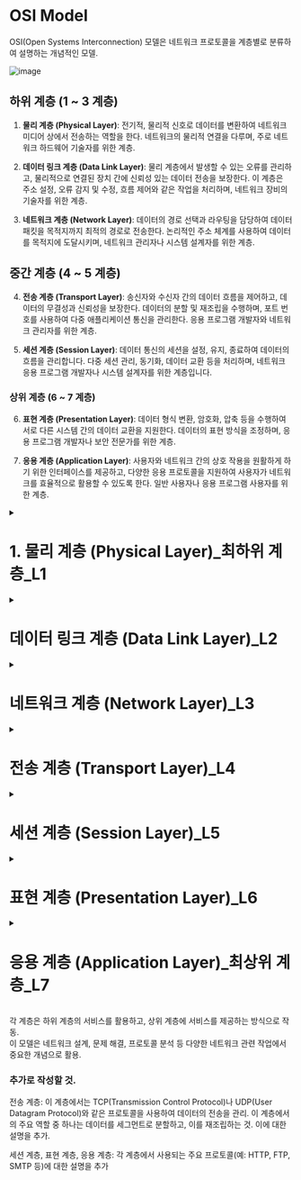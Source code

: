 # OSI Model

OSI(Open Systems Interconnection) 모델은 네트워크 프로토콜을 계층별로 분류하여 설명하는 개념적인 모델.

![image](https://github.com/ChoiJeonSeok/TIL/assets/82266289/744ee7bd-3204-48e1-b717-c6972db4e8a1)

## 하위 계층 (1 ~ 3 계층)

1. **물리 계층 (Physical Layer)**: 전기적, 물리적 신호로 데이터를 변환하여 네트워크 미디어 상에서 전송하는 역할을 한다. 네트워크의 물리적 연결을 다루며, 주로 네트워크 하드웨어 기술자를 위한 계층.

2. **데이터 링크 계층 (Data Link Layer)**: 물리 계층에서 발생할 수 있는 오류를 관리하고, 물리적으로 연결된 장치 간에 신뢰성 있는 데이터 전송을 보장한다. 이 계층은 주소 설정, 오류 감지 및 수정, 흐름 제어와 같은 작업을 처리하며, 네트워크 장비의 기술자를 위한 계층.

3. **네트워크 계층 (Network Layer)**: 데이터의 경로 선택과 라우팅을 담당하여 데이터 패킷을 목적지까지 최적의 경로로 전송한다. 논리적인 주소 체계를 사용하여 데이터를 목적지에 도달시키며, 네트워크 관리자나 시스템 설계자를 위한 계층.

## 중간 계층 (4 ~ 5 계층)

4. **전송 계층 (Transport Layer)**: 송신자와 수신자 간의 데이터 흐름을 제어하고, 데이터의 무결성과 신뢰성을 보장한다. 데이터의 분할 및 재조립을 수행하며, 포트 번호를 사용하여 다중 애플리케이션 통신을 관리한다. 응용 프로그램 개발자와 네트워크 관리자를 위한 계층.

5. **세션 계층 (Session Layer)**: 데이터 통신의 세션을 설정, 유지, 종료하여 데이터의 흐름을 관리합니다. 다중 세션 관리, 동기화, 데이터 교환 등을 처리하며, 네트워크 응용 프로그램 개발자나 시스템 설계자를 위한 계층입니다.

### 상위 계층 (6 ~ 7 계층)

6. **표현 계층 (Presentation Layer)**: 데이터 형식 변환, 암호화, 압축 등을 수행하여 서로 다른 시스템 간의 데이터 교환을 지원한다. 데이터의 표현 방식을 조정하며, 응용 프로그램 개발자나 보안 전문가를 위한 계층.

7. **응용 계층 (Application Layer)**: 사용자와 네트워크 간의 상호 작용을 원활하게 하기 위한 인터페이스를 제공하고, 다양한 응용 프로토콜을 지원하여 사용자가 네트워크를 효율적으로 활용할 수 있도록 한다. 일반 사용자나 응용 프로그램 사용자를 위한 계층.

<details>
<summary><h1>1. 물리 계층 (Physical Layer)_최하위 계층_L1</h1></summary>

## 1. 물리 계층의 정의와 역할

물리 계층은 OSI 모델의 가장 아래 계층으로, 데이터를 비트 단위로 전송하는 역할을 한다. 이 계층은 데이터의 전기적, 기계적 특성과 물리적 연결을 다룬다. 즉, 물리 계층은 실제 데이터가 전송되는 매체(예: 케이블, 무선 신호 등)에 대한 책임을 지고 있다.

## 2. 물리 계층에서의 데이터 전송

물리 계층에서는 데이터를 전송하는 데 필요한 하드웨어 기술을 정의한다. 이에는 케이블, 카드, 물리적인 플러그, 전송 전력, 데이터 전송률 등이 포함된다. 또한, 이 계층에서는 데이터를 전송하는 방식(예: 동기식, 비동기식, 단방향, 양방향 등)을 결정한다.

## 3. 물리 계층의 목표

물리 계층의 주요 목표 중 하나는 오류 없이 데이터를 전송하고, 전송된 데이터가 손상되지 않도록 하는 것이다. 이를 위해 물리 계층에서는 데이터를 전송하기 전에 비트로 변환하고, 수신 측에서는 이 비트를 원래의 데이터로 다시 변환하는 과정을 거친다.

## 4. 물리 계층에서 사용되는 프로토콜

이 계층에서 사용되는 주요 프로토콜에는 Ethernet, USB, Bluetooth 등이 있다. 이 프로토콜들은 데이터를 전송하는 방식과 전송 매체를 어떻게 사용할지를 정의한다.

## 5. 물리 계층에서 사용되는 장비.

1. 허브(Hub)
- 기능: 허브는 네트워크의 중심 장치로서, 연결된 모든 장치에게 데이터를 동시에 전송하는 역할을 한다. 효율성은 떨어지기에 대규모 네트워크에서는 잘 사용되지 않는다.
- 특징: 허브는 브로드캐스트 방식으로 데이터를 전송하기 때문에 네트워크의 트래픽이 증가하기 쉽다.

2. 리피터(Repeater)
- 기능: 리피터는 네트워크 상에서 데이터 신호가 약해질 때, 그 신호를 증폭하여 재전송하는 장치이다.
- 특징: 리피터는 데이터의 내용을 해석하지 않고, 단순히 신호만 증폭하여 전송한다.

3. 케이블(Cable)
- 기능: 케이블은 장치와 장치를 연결하여 데이터를 전송하는 물리적인 통로이다.
- 종류: 
  - 동축 케이블(Coaxial Cable): 중앙에 구리 도선이 있고, 그 주변을 절연재와 외부의 금속 쉴드로 둘러싸인 케이블이다.
  - 트위스티드 페어 케이블(Twisted Pair Cable): 두 개의 구리 도선을 꼬아 만든 케이블, UTP(Unshiedled Twisted Pair)와 STP(Shielded Twisted Pair)로 나뉜다.
  - 광섬유 케이블(Optical Fiber Cable): 빛의 반사를 이용하여 데이터를 전송하는 케이블, 고속 전송이 가능하며, 전기적인 간섭에 영향을 받지 않는다.

4. 모뎀(Modem)
- 기능: 모뎀은 아날로그 신호를 디지털 신호로, 또는 디지털 신호를 아날로그 신호로 변환하는 장치이다. 주로 전화선을 통한 인터넷 접속에 사용된다.
- 특징: 모뎀은 "Modulator"와 "Demodulator"의 합성어로, 데이터를 변조하여 전송하고, 수신한 데이터를 복조하는 역할을 한다.

</details>

<details>
  <summary><h1>데이터 링크 계층 (Data Link Layer)_L2</h1></summary>
물리 계층에서 전송된 데이터를 프레임으로 분리하고 에러 체크 및 제어 수행
물리적인 연결에서 안정적인 전송을 위한 흐름 제어, 오류 검출 및 복구 기능 제공

## 1. 데이터 링크 계층의 정의와 역할

데이터 링크 계층은 OSI 모델의 두 번째 계층으로, 물리 계층에서 전송된 원시 데이터를 신뢰할 수 있는 전송으로 변환하는 역할을 한다. 데이터 링크 계층은 물리 계층에서 전송된 데이터를 프레임으로 분리하고, 에러 체크 및 제어를 수행한다. 또한, 물리적인 연결에서 안정적인 전송을 위한 흐름 제어, 오류 검출 및 복구 기능을 제공한다.

## 2. 데이터 링크 계층에서의 데이터 전송

데이터 링크 계층에서는 데이터를 프레임 단위로 전송한다. 프레임은 데이터의 시작과 끝을 나타내는 특별한 비트 패턴을 포함하며, 이를 통해 수신 측은 데이터의 시작과 끝을 알 수 있다. 또한, 프레임에는 오류 검출 및 제어를 위한 정보가 포함되어 있다. 데이터 링크 계층에서는 프레임 동기화, 오류 제어, 흐름 제어 등의 기능을 수행하여 데이터의 안정적인 전송을 보장한다.<br><br>

데이터 링크 계층의 중요한 특징 중 하나는 MAC(Media Access Control)주소를 사용하여 물리적 주소를 할당하는 것이다. MAC 주소는 네티워크 인터페이스 카드(NIC)에 고유하게 할당된 48비트 또는 64비트의 주소로, 이 주소를 통해 네트워크 상의 장치들이 서로를 구분하고 통신한다.<br><br>

MAC 주소는 전 세계에서 유일하므로, 네트워크 상에서 장치를 정확하게 식별하는 데 사용된다. 예를 들어, 로컬 네트워크 내에서 데이터 패킷을 전송할 때, 패킷의 목적지 MAC 주소를 기반으로 해당 패킷이 올바른 목적지 장치로 전달된다. 

## 3. 데이터 링크 게층의 목표

데이터 링크 계층의 주요 목표는 오류 없이 데이터를 전송하고, 전송된 데이터가 손상되지 않도록 하는 것이다. 이를 위해 데이터를 프레임으로 분리하고, 각 프레임에 오류 검출 및 제어 정보를 추가한다. 또한, 흐름 제어를 통해 데이터의 전송률을 조절하여 수신 측이 데이터를 처리할 수 있는 속도로 데이터를 전송한다.<br><br>

오류 검출은 프레임 내에 포함된 오류 검출 코드를 통해 이루어지며, 오류가 발견될 경우 해당 프레임은 재전송된다.

## 4. 데이터 링크 계층에서 사용되는 프로토콜

데이터 링크 계층에서 사용되는 주요 프로토콜에는 Ethernet, PPP(Point-to-Point Protocol), HDLC(High-Level Data Link Control) 등이 있다. Ethernet은 LAN(Local Area Network)에서 주로 사용되는 프로토콜이다. PPP는 직접 연결된 두 컴퓨터 간의 데이터 전송을 위한 프로토콜이며, HDLC는 오류 검출 및 제어 기능을 제공하는 프로토콜이다. 이러한 프로토콜들은 데이터의 프레임화, 오류 검출 및 제어, 흐름 제어 등의 기능을 수행한다.

</details>

<details>
  <summary><h1>네트워크 계층 (Network Layer)_L3</h1></summary>
패킷의 전달 경로 설정 및 네트워크 간 라우팅 수행
다양한 네트워크 간의 통신 관리 및 IP 주소 할당으로 패킷 목적지 도달

## 1. 네트워크 계층의 정의와 역할

네트워크 계층은 OSI 모델의 세 번째 계층으로, 라우팅(Routing)과 패킷 전달을 담당한다. 종단 시스템 사이에서 데이터 패킷을 보내고 받는 데 관여하며, 패킷이 목적지까지 최적의 경로로 전달되도록 보장한다. 네트워크 계층은 논리 주소를 사용하여 데이터를 목적지에 도달시키는 기능을 제공한다. 

### IP 주소 할당
네트워크 계층에서는 각 장치에 고유한 IP(Internet Protocol) 주소를 할당한다. IP 주소는 네트워크 상에서 장치의 논리적 위치를 나타내며, 이를 통해 데이터 패킷이 올바른 목적지로 전달될 수 있다.

### 패킷 라우팅
네트워크 계층에서는 라우터와 같은 장비를 사용하여 패킷을 라우팅한다. 라우팅은 패킷이 소스에서 목적지까지 어떤 경로를 통해 이동할지 결정하는 과정이다. 라우터는 패킷의 목적지 IP 주소를 기반으로 최적의 경로를 선택하고 패킷을 해당 경로로 전달한다.

### 네트워크 간 통신 관리
네트워크 계층은 서로 다른 네트워크 간의 통신을 관리한다. 예를 들어, 로컬 네트워크와 인터넷 간의 통신이 이 계층에서 처리된다. 이를 위해 네트워크 계층은 여러 라우팅 프로토콜과 기술을 사용하여 효율적인 패킷 전송을 보장한다.

### 프래그멘테이션 및 재조립
네트워크 계층에서는 패킷의 크기가 네트워크의 최대 전송 단위를 초과할 경우, 패킷을 작은 조각으로 나누는 프래그멘테이션을 수행한다. 목적지에서는 이러한 조각들을 다시 재조립하여 원래의 데이터를 복원한다.

### 오류 처리 및 진단
네트워크 계층은 패킷의 전송 중 발생할 수 있는 오류를 처리하고 진단한다. ICMP(Internet Control Message Protocol)와 같은 프로토콜을 사용하여 네트워크 상태와 오류 정보를 전달하고 관리한다.

## 2. 네트워크 계층에서의 데이터 전송

데이터 전송 과정에서 송신자는 응용 계층에서 받은 데이터를 라우팅을 위한 정보와 함께 네트워크 계층에 전달한다. 네트워크 계층은 송신자와 수신자 간의 논리 주소를 확인하고, 이 주소를 기반으로 경로 선택과 라우팅을 수행한다. 이후 데이터는 패킷으로 분할되고, 각 패킷은 최적의 경로로 목적지에 전달된다.

## 3. 네트워크 계층의 목표

- 패킷의 목적지까지 최적의 경로를 선택하고 라우팅을 제공하여 패킷 전달을 보장함.
- 다양한 네트워크와 통신하기 위해 논리적인 주소 체계를 사용하여 각 장치에 주소를 할당한다. 
- 패킷 분할과 재조립을 수행하여 전송하고자 하는 데이터의 크기를 관리한다.
- 패킷 전달 과정에서 발생하는 오류나 혼잡을 관리하고 대처한다.

## 4. 네트워크 계층에서 사용되는 프로토콜

- IP(Internet Protocol): 인터넷에서 데이터를 주고 받기 위해 가장 많이 사용되는 프로토콜로, IPv4와 IPv6 두 가지 버전이 있다.
- ICMP(Internet Control Message Protocol): 네트워크 장치들이 서로 통신 상태를 체크하고 오류 메시지를 전송하기 위한 프토로콜이다.
- ARP(Address Resolution Protocol): 논리 주소(IP)와 물리 주소(MAC)를 매핑하기 위해 사용되는 프로토콜.
- OSRF(Open Shortest Path First): 라우팅 프로토콜 중 하나로, 최단 경로를 찾아 데이터를 전달하는 라우팅 알고리즘을 구현한다.

### 그 외.
[라우팅 알고리즘](https://github.com/ChoiJeonSeok/TIL/blob/master/etc/Coming_Soon.md)<br>
[서브네팅(Subnetting)](https://github.com/ChoiJeonSeok/TIL/blob/master/etc/Coming_Soon.md)
</details>

<details>
  <summary><h1>전송 계층 (Transport Layer)_L4</h1></summary>
송신 호스트와 수신 호스트 간의 신뢰성 있는 데이터 전송 담당
데이터의 분할, 흐름 제어, 오류 검출 및 복구 수행

## 1. 전송 계층의 정의와 역할.

전송 계층은 OSI 모델의 네 번째 계층으로, 종단 간(End-to-End) 통신을 관리하고 데이터의 신뢰성과 효율성을 보장한다. 송신자와 수신자 간의 연결 설정, 데이터 분할 및 조립, 오류 제어, 흐름 제어 등의 기능을 수행하여 데이터의 안정적인 전달을 담당한다.

## 2. 전송 계층에서의 데이터 전송

전송 계층은 응용 계층에서 받은 데이터를 세그먼트(Segment)라는 작은 단위로 분할한다. 이 세그먼트에 각각의 시퀀스 번호가 부여되어 있어 송신자와 수신자가 데이터의 순서를 파악할 수 있다. 세그먼트는 목적지의 전송 계층으로 전달되기 전에 헤더 정보가 추가된다.

## 3. 전송 계층의 주요 기능

- 연결 설정 및 해제 : 송신자와 수신자 간에 데이터를 교환하기 위해 연결을 설정하고, 통신이 완료되면 연결을 해제한다. 이를 통해 데이터를 신뢰성 있게 전송할 수 있다.
- 오류 제어 : 데이터의 전송 중에 발생하는 오류를 감지하고, 복구하거나 재전송하여 데이터의 정확성을 보장한다.
- 흐름 제어 : 수신자의 처리 속도에 맞춰 데이터를 조절하여 데이터의 넘치거나 유실을 방지한다.
- 다중화 및 역다중화 : 하나의 전송 계층 연결을 통해 여러 개의 응용 계층 연결을 관리할 수 있도록 한다.
- 순서 제어 : 세그먼트들이 목적지에서 올바른 순서로 조립되도록 한다.

## 4. 전송 계층에서 사용되는 프로토콜

- TCP(Transmission Control Protocol): 신뢰성과 흐름 제어를 제공하는 연결 지향적인 프로토콜로, 대부분의 웹 브라우징, 이메일, 파일 전송 등에 사용된다. TCP는 데이터 전송 전에 연결 설정(3-way handshake)을 통해 신뢰성 있는 통신 경로로 확립한다.
- UDP(User Datagram Protocol): 비연결형 프로토콜로, TCP보다 경량적이고 빠른 전송이 필요한 애플리케이션에서 사용된다. 데이터의 신뢰성은 보장하지 않지만, 간단한 데이터의 전송에 적합하다. 스트리밍 서비스나 DNS(Domain Name System) 등이 UDP를 사용한다.
</details>

<details>
  <summary><h1>세션 계층 (Session Layer)_L5</h1></summary>
통신 세션 설정, 유지, 종료
데이터의 동기화, 다중화, 체크 포인팅, 리셋 수행

## 1. 세션 계층의 정의와 역할.

세션 계층은 OSI 모델의 다섯 번째 계층으로, 데이터 통신의 세션을 설정하고 관리하는 역할을 담당한다. 송신자와 수신자 간의 세션을 만들어 데이터의 흐름을 제어하며, 통신이 종료되면 세션을 해제한다. 이렇게 세션 계층은 양 끝 단의 응용 계층 간에 신뢰성 있는 통신을 확립하는데 기여한다.

## 2. 세션 계층에서의 데이터 전송

세션 계층은 응용 계층과 전송 계층 사이에서 동작한다. 데이터의 흐름을 시작, 종료, 관리하는 역할을 담당한다. 송신자의 응용 프로그램에서 데이터가 생성되면 세션 계층은 수신자의 응용 프로그램과 상호 작용하여 세션을 설정하고 데이터의 전송을 시작한다. 

## 3. 세션 계층의 주요 기능

- 세션 관리 : 데이터 통신의 세션을 설정하고 유지하며, 통신이 완료되면 세션을 종료하여 자원을 해제한다.
- 다중 세션 관리 : 하나의 호스트에서 여러 개의 응용 프로그램이 동시에 통신을 수행하는 경우, 각각의 세션을 독립적으로 관리한다.
- 동기화 : 데이터 통신 시 송신자와 수신자 간의 동기화를 유지하여 정확한 데이터 전달을 보장한다. 

## 4. 세션 계층에서 사용되는 프로토콜

세션 계층은 주로 네트워크 응용 프로그램에서 사용된다. 예를 들어, 웹 브라우저가 웹 서버와 통신하는 과정에서 세션을 생성하고, 사용자 인증 정보를 유지하며, 데이터를 주고받는다. 이러한 세션은 세션 계층에서 관리되며, 데이터의 신뢰성과 무결성을 보장한다.


</details>

<details>
  <summary><h1>표현 계층 (Presentation Layer)_L6</h1></summary>
데이터를 응용 계층으로부터 받아 사용 가능한 형식으로 변환.<br>
데이터의 암호화, 압축, 포맷 변환, 인코딩 수행. 이를 통해 보안과 효율성을 강화.

## 1. 표현 계층의 정의와 역할

표현 계층은 OSI 모델의 여섯 번째 계층으로, 데이터의 형식을 변환하고 암호화 및 압축을 수행하여 서로 다른 시스템 간에 데이터 교환을 가능하게 한다. 이 계층은 응용 계층에서 받은 데이터를 표준 형식으로 변환하여 네트워크 상에서 사용할 수 있도록 준비한다.

## 2. 표현 계층의 주요 기능

- 데이터 형식 변환 : 서로 다른 시스템이나 애플리케이션 간에 데이터 형식이 다를 수 있다. 표현 계층은 이러한 데이터 형식을 표준화된 형태로 변환하여 상호 간의 데이터 교환을 용이하게 한다.
- 암호화 및 압축 : 민감한 데이터의 보안을 위해 표현 계층은 데이터를 암호화하거나 필요에 따라 압축하여 안전하게 전송한다. 암호화를 통해 데이터의 기밀성을 보호하고, 압축을 통해 효율적인 데이터 전송을 가능하게 한다.

## 3. 표현 계층의 사용 예시

- 문자 인코딩 : 표현 계층은 문자열을 서로 다른 문자 인코딩 체계로 변환한다. 예를 들어, 영어와 한국어는 각각 ASCII와 UTF-8과 같은 다른 문자 인코딩을 사용하는데, 표현 계층은 이러한 문자열을 상호 변환한다.
- 데이터 압축 : 대용량 데이터의 효율적인 전송을 위해 표현 계층은 데이터를 압축하여 전송한다. 압축된 데이터는 수신측에서 다시 복원된다.
- 데이터 암호화 : 민감한 정보의 보안을 위해 표현 계층은 데이터를 암호화하여 전송한다. 수신자는 암호를 해독하여 원래의 데이터를 얻을 수 있다.

## 4. 표현 계층의 상호 작용

표현 계층은 응용 계층으로부터 데이터를 받아들이고, 하위 계층인 세션 계층으로 데이터를 전달한다. 또한, 세션 계층에서 받은 데이터를 응용 계층에서 이해할 수 있는 형태로 변환하여 제공한다.
</details>

<details>
  <summary><h1>응용 계층 (Application Layer)_최상위 계층_L7</h1></summary>
사용자와 네트워크 사이의 인터페이스 제공
사용자 애플리케이션과 네트워크 간의 통신을 위한 서비스와 프로토콜 정의

## 1. 응용 계층의 정의와 역할

응용 계층은 OSI 모델의 일곱 번째 계층으로, 사용자와 컴퓨터 네트워크 간의 상호 작용을 담당하는 최상위 계층이다. 사용자가 네트워크를 통해 서비스를 이용하거나 데이터를 송수신할 때, 응용 계층이 사용자와 하위 계층 간의 인터페이스를 제공하여 편리한 통신을 가능케 한다.

## 2. 응용 계층의 주요 역할
- 사용자 인터페이스 제공 : 응용 계층은 사용자와 컴퓨터 네트워크 간의 상호 작용을 지원한다. 웹 브라우저, 이메일 클라이언트, 파일 전송 프로그램 등 다양한 응용 프로그램이 이 계층에서 작동한다.
- 응용 프로토콜 지원 : 응용 게층은 다양한 응용 프로토콜을 지원하여 데이터의 송수신을 관리한다. 이메일에서는 SMTP, POP3, IMAP와 같은 프로토콜이 사용되고, 웹에서는 HTTP, HTTPS 등이 사용된다.

## 3. 응용 계층의 사용 예시
- 웹 브라우징 : 웹 브라우저는 응용 계층에서 동작하는 프로그램으로, 사용자가 웹페이지를 요청하고 보여주는 역할을 수행한다. HTTP 프로토콜을 사용하여 웹 서버와 통신하며, HTML, CSS, JavaScript 등의 웹 콘텐츠를 렌더링한다.
- 이메일 송수신 : 이메일 클라이언트는 응용 계층에서 작동하는 프로그램으로, 사용자가 이메일을 작성, 송신, 수신하고 관리할 수 있도록 한다. SMTP 프로토콜을 통해 이메일을 보내고, POP3 또는 IMAP 프로토콜을 통해 이메일을 받아온다.

## 4. 응용 계층의 사용 의의

응용 계층은 사용자와 네트워크 간의 상호 작용을 원활하게 하는 중요한 역할을 한다. 이 계층은 사용자 인터페이스를 제공하고, 다양한 응용 프로토콜을 지원하여 사용자가 네트워크를 효율적으로 활용하고 데이터를 주고받을 수 있도록 돕는다. 응용 계층은 네트워크 환경에서의 사용자 경험을 개선하며, 다양한 응용 프로그램이 원활하게 동작할 수 있도록 기반을 제공한다.<br>

<br>
사용자는 웹 브라우징, 이메일 송수신, 파일 전송, 원격 접속 등 다양한 활동을 통해 네트워크를 이용한다. 이러한 활동들은 응용 계층에서 작동하는 프로토콜을 통해 이루어지며, 사용자는 이를 통해 간편하게 정보를 얻거나 데이터를 전송할 수 있다. 응용 계층은 네트워크의 복잡성을 숨기고 사용자가 기술적인 부분에 신경쓰지 않고도 원활한 네트워크 환경을 누릴 수 있도록 돕는다. 
</details>



<br>
각 계층은 하위 계층의 서비스를 활용하고, 상위 계층에 서비스를 제공하는 방식으로 작동.<br> 이 모델은 네트워크 설계, 문제 해결, 프로토콜 분석 등 다양한 네트워크 관련 작업에서 중요한 개념으로 활용.



### 추가로 작성할 것.


전송 계층: 이 계층에서는 TCP(Transmission Control Protocol)나 UDP(User Datagram Protocol)와 같은 프로토콜을 사용하여 데이터의 전송을 관리. 이 계층에서의 주요 역할 중 하나는 데이터를 세그먼트로 분할하고, 이를 재조립하는 것. 이에 대한 설명을 추가.

세션 계층, 표현 계층, 응용 계층: 각 계층에서 사용되는 주요 프로토콜(예: HTTP, FTP, SMTP 등)에 대한 설명을 추가